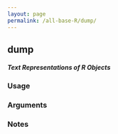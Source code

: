 ```yaml
---
layout: page
permalink: /all-base-R/dump/
---
```


## __dump__

#### _Text Representations of R Objects_

### Usage

### Arguments

### Notes
